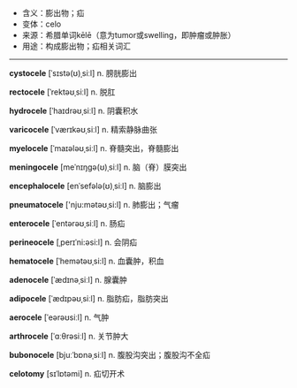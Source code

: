 - <span class="definition">含义：膨出物；疝</span>
- <span class="definition">变体：celo</span>
- <span class="definition">来源：希腊单词kēlē（意为tumor或swelling，即肿瘤或肿胀）</span>
- <span class="definition">用途：构成膨出物；疝相关词汇</span>


---


<span class="vocabulary">**cystocele**</span> [ˈsɪstə(ʊ)ˌsiːl] n. 膀胱膨出

<span class="vocabulary">**rectocele**</span> [ˈrektəʊˌsiːl] n. 脱肛

<span class="vocabulary">**hydrocele**</span> [ˈhaɪdrəʊˌsiːl] n. 阴囊积水

<span class="vocabulary">**varicocele**</span> [ˈværɪkəʊˌsiːl] n. 精索静脉曲张

<span class="vocabulary">**myelocele**</span> [ˈmaɪələʊˌsiːl] n. 脊髓突出，脊髓膨出

<span class="vocabulary">**meningocele**</span> [meˈnɪŋɡə(ʊ)ˌsiːl] n. 脑（脊）膜突出

<span class="vocabulary">**encephalocele**</span> [enˈsefələ(ʊ)ˌsiːl] n. 脑膨出

<span class="vocabulary">**pneumatocele**</span> ['nju:mәtəʊˌsi:l] n. 肺膨出；气瘤

<span class="vocabulary">**enterocele**</span> [ˈentərəʊˌsiːl] n. 肠疝

<span class="vocabulary">**perineocele**</span> [ˌperɪˈni:əsi:l] n. 会阴疝

<span class="vocabulary">**hematocele**</span> [ˈhemətəʊˌsi:l] n. 血囊肿，积血

<span class="vocabulary">**adenocele**</span> [ˈædɪnəˌsiːl] n. 腺囊肿

<span class="vocabulary">**adipocele**</span> [ˈædɪpəʊˌsiːl] n. 脂肪疝，脂肪突出

<span class="vocabulary">**aerocele**</span> [ˈeərəʊsiːl] n. 气肿

<span class="vocabulary">**arthrocele**</span> [ˈɑːθrəsiːl] n. 关节肿大

<span class="vocabulary">**bubonocele**</span> [bjuːˈbɒnəˌsiːl] n. 腹股沟突出；腹股沟不全疝

<span class="vocabulary">**celotomy**</span> [sɪˈlɒtəmi] n. 疝切开术
